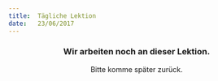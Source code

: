 ```yaml
---
title:  Tägliche Lektion
date:   23/06/2017
---
```


### <center>Wir arbeiten noch an dieser Lektion.</center>
<center>Bitte komme später zurück.</center>